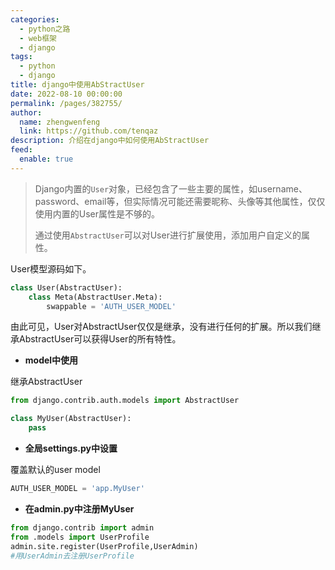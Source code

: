 ```yaml
---
categories: 
  - python之路
  - web框架
  - django
tags: 
  - python
  - django
title: django中使用AbStractUser
date: 2022-08-10 00:00:00
permalink: /pages/382755/
author: 
  name: zhengwenfeng
  link: https://github.com/tenqaz
description: 介绍在django中如何使用AbStractUser
feed: 
  enable: true
---
```




>Django内置的`User`对象，已经包含了一些主要的属性，如username、password、email等，但实际情况可能还需要昵称、头像等其他属性，仅仅使用内置的User属性是不够的。
>
>通过使用`AbstractUser`可以对User进行扩展使用，添加用户自定义的属性。

User模型源码如下。
```python
class User(AbstractUser):
    class Meta(AbstractUser.Meta):
        swappable = 'AUTH_USER_MODEL'
```
由此可见，User对AbstractUser仅仅是继承，没有进行任何的扩展。所以我们继承AbstractUser可以获得User的所有特性。

* **model中使用**

继承AbstractUser
```python
from django.contrib.auth.models import AbstractUser

class MyUser(AbstractUser):
    pass
```

* **全局settings.py中设置**

覆盖默认的user model
```python
AUTH_USER_MODEL = 'app.MyUser'
```

* **在admin.py中注册MyUser**

```python
from django.contrib import admin
from .models import UserProfile
admin.site.register(UserProfile,UserAdmin)  
#用UserAdmin去注册UserProfile
```